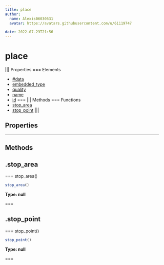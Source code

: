 ```yaml
---
title: place
author:
  name: Alexis06030631
  avatar: https://avatars.githubusercontent.com/u/61119747

date: 2022-07-23T21:56
---
```


# place

||| Properties
=== Elements
- [#data](##data)
- [embedded_type](#embedded_type)
- [quality](#quality)
- [name](#name)
- [id](#id)
===
||| Methods
=== Functions
- [stop_area](#stop_area)
- [stop_point](#stop_point)
|||
## Properties
---
## Methods
## .stop_area

=== stop_area()




```javascript
stop_area()
```
**Type: null**

===

## .stop_point

=== stop_point()




```javascript
stop_point()
```
**Type: null**

===

